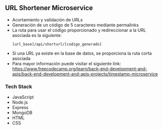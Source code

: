 ## URL Shortener Microservice
- Acortamiento y validación de URLs
- Generación de un código de 5 caracteres mediante permalinks
- La ruta para usar el código proporcionado y redireccionar a la URL asociada es la siguiente:
  ~~~
  [url_base]/api/shorturl/[codigo_generado]
  ~~~
- Si una URL ya existe en la base de datos, se proporciona la ruta corta asociada
- Para mayor información puede visitar el siguiente link: https://www.freecodecamp.org/learn/back-end-development-and-apis/back-end-development-and-apis-projects/timestamp-microservice

### Tech Stack
- JavaScript
- Node.js
- Express
- MongoDB
- HTML
- CSS
